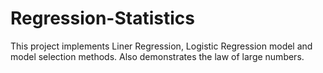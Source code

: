 # Regression-Statistics
This project implements Liner Regression, Logistic Regression model and model selection methods. Also demonstrates the law of large numbers.
